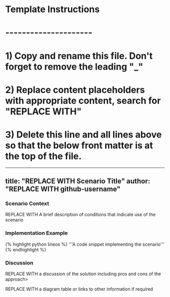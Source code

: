 # Template Instructions
# ---------------------
# 1) Copy and rename this file. Don't forget to remove the leading "_" 
# 2) Replace content placeholders with appropriate content, search for "REPLACE WITH"
# 3) Delete this line and all lines above so that the below front matter is at the top of the file.
---
title: "REPLACE WITH Scenario Title"
author: "REPLACE WITH github-username"
---


### Scenario Context

REPLACE WITH A brief description of conditions that indicate use of the scenario

### Implementation Example

{% highlight python lineos %}
    '''A code snippet implementing the scenario'''
{% endhighlight %}

### Discussion

REPLACE WITH a discussion of the solution including pros and cons of the approach>

REPLACE WITH a diagram table or links to other information if required

